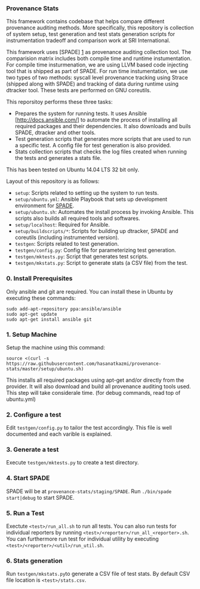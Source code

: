 ### Provenance Stats

This framework contains codebase that helps compare different provenance auditing methods. More specifically, this repository is collection of system setup, test generation and test stats generation scripts for instrumentation tradeoff and comparison work at SRI International. 

This framework uses [SPADE] [1] as provenance auditing collection tool. The comparision matrix includes both compile time and runtime instumentation. For compile time insturmenation, we are using LLVM based code injecting tool that is shipped as part of SPADE. For run time instumentation, we use two types of two methods: syscall level provenance tracking using Strace (shipped along with SPADE) and tracking of data during runtime using dtracker tool. These tests are performed on GNU coreutils.

This reporsitoy performs these three tasks:
- Prepares the system for running tests. It uses Ansible [http://docs.ansible.com/] to automate the process of installing all required packages and their dependencies. It also downloads and buils SPADE, dtracker and other tools.
- Test generation scripts that generates more scripts that are used to run a specific test. A config file for test generation is also provided.
- Stats collection scripts that checks the log files created when running the tests and generates a stats file.

This has been tested on Ubuntu 14.04 LTS 32 bit only.

Layout of this repository is as follows:

- `setup`: Scripts related to setting up the system to run tests.
- `setup/ubuntu.yml`: Ansible Playbook that sets up development environment for [SPADE][1].
- `setup/ubuntu.sh`: Automates the install process by invoking Ansible. This scripts also builds all required tools and softwares.
- `setup/localhost`: Required for Ansible.
- `setup/buildscripts/*`: Scripts for building up dtracker, SPADE and coreutils (including instrumented version).
- `testgen`: Scripts related to test generation.
- `testgen/config.py`: Config file for parameterizing test generation.
- `testgen/mktests.py`: Script that generates test scripts.
- `testgen/mkstats.py`: Script to generate stats (a CSV file) from the test.

### 0. Install Prerequisites

Only ansible and git are required. You can install these in Ubuntu by executing these commands:

```
sudo add-apt-repository ppa:ansible/ansible
sudo apt-get update
sudo apt-get install ansible git
```

### 1. Setup Machine

Setup the machine using this command:
```
source <(curl -s https://raw.githubusercontent.com/hasanatkazmi/provenance-stats/master/setup/ubuntu.sh)
```
This installs all required packages using apt-get and/or directly from the provider. It will also download and build all provenance auditing tools used. This step will take considerale time.
(for debug commands, read top of ubuntu.yml)

### 2. Configure a test

Edit `testgen/config.py` to tailor the test accordingly. This file is well documented and each varible is explained.

### 3. Generate a test

Execute `testgen/mktests.py` to create a test directory.

### 4. Start SPADE

SPADE will be at `provenance-stats/staging/SPADE`. Run `./bin/spade start|debug` to start SPADE.

### 5. Run a Test

Exectute `<test>/run_all.sh` to run all tests. You can also run tests for individual reporters by running `<test>/<reporter>/run_all_<reporter>.sh`. You can furthermore run test for individual utility by executing `<test>/<reporter>/<util>/run_util.sh`.

### 6. Stats generation     

Run `testgen/mkstats.py`to generate a CSV file of test stats. By default CSV file location is `<test>/stats.csv`.

  [1]: https://github.com/ashish-gehani/SPADE

  
